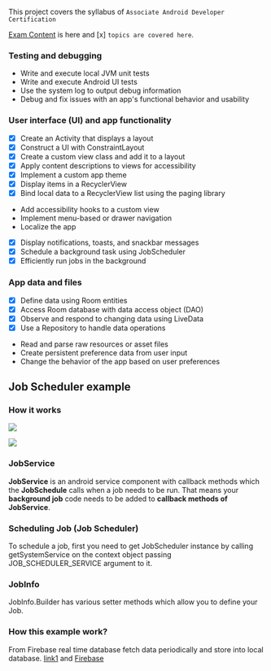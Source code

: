 This project covers the syllabus of `Associate Android Developer Certification`

[Exam Content](https://developers.google.com/training/certification/associate-android-developer/#exam-content) is here and [x] `topics are covered here`.

### Testing and debugging
- Write and execute local JVM unit tests
- Write and execute Android UI tests
- Use the system log to output debug information
- Debug and fix issues with an app's functional behavior and usability

### User interface (UI) and app functionality
- [x] Create an Activity that displays a layout
- [x] Construct a UI with ConstraintLayout
- [x] Create a custom view class and add it to a layout
- [x] Apply content descriptions to views for accessibility
- [x] Implement a custom app theme
- [x] Display items in a RecyclerView
- [x] Bind local data to a RecyclerView list using the paging library
- Add accessibility hooks to a custom view
- Implement menu-based or drawer navigation
- Localize the app
- [x] Display notifications, toasts, and snackbar messages
- [x] Schedule a background task using JobScheduler
- [x] Efficiently run jobs in the background

### App data and files

- [x] Define data using Room entities
- [x] Access Room database with data access object (DAO)
- [x] Observe and respond to changing data using LiveData
- [x] Use a Repository to handle data operations
- Read and parse raw resources or asset files
- Create persistent preference data from user input
- Change the behavior of the app based on user preferences


## Job Scheduler example


### How it works
![](https://github.com/anjandebnath/ArchitectureComponent/blob/job_schedular/img/job1.jpg)



![](https://github.com/anjandebnath/ArchitectureComponent/blob/job_schedular/img/job2.png)

### JobService

**JobService** is an android service component with callback methods which the **JobSchedule** calls when a job needs to be run.
That means your **background job** code needs to be added to **callback methods of JobService**.

### Scheduling Job (Job Scheduler)
To schedule a job, first you need to get JobScheduler instance by calling getSystemService on the context object passing JOB_SCHEDULER_SERVICE argument to it.

### JobInfo
JobInfo.Builder has various setter methods which allow you to define your Job.


### How this example work?

From Firebase real time database fetch data periodically and store into local database.
[link1](http://www.zoftino.com/android-job-scheduler-example) and [Firebase](https://www.androidhive.info/2016/10/android-working-with-firebase-realtime-database/)